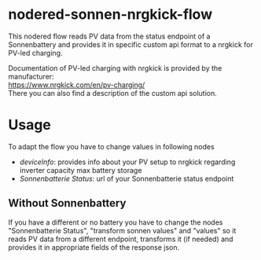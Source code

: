 # nodered-sonnen-nrgkick-flow
This nodered flow reads PV data from the status endpoint of a Sonnenbattery and provides it in specific custom api format to a nrgkick for PV-led charging.

Documentation of PV-led charging with nrgkick is provided by the manufacturer:  
https://www.nrgkick.com/en/pv-charging/  
There you can also find a description of the custom api solution.

# Usage
To adapt the flow you have to change values in following nodes
* *deviceInfo*: provides info about your PV setup to nrgkick regarding inverter capacity max battery storage
* *Sonnenbatterie Status*: url of your Sonnenbatterie status endpoint

## Without Sonnenbattery
If you have a different or no battery you have to change the nodes "Sonnenbatterie Status", "transform sonnen values" and "values"
so it reads PV data from a different endpoint, transforms it (if needed) and provides it in appropriate fields of the response json.
